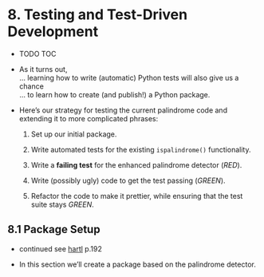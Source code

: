# 8. Testing and Test-Driven Development

- TODO TOC

- As it turns out,  
  … learning how to write (automatic) Python tests will also give us a chance  
  … to learn how to create (and publish!) a Python package.

- Here’s our strategy for testing the current palindrome code and extending it to more complicated phrases:

  1. Set up our initial package.

  2. Write automated tests for the existing `ispalindrome()` functionality.

  3. Write a **failing test** for the enhanced palindrome detector (*RED*).

  4. Write (possibly ugly) code to get the test passing (*GREEN*).

  5. Refactor the code to make it prettier, while ensuring that the test suite stays *GREEN*.

## 8.1 Package Setup

- continued see [hartl](../README.md#hartl) p.192

- In this section we’ll create a package based on the palindrome detector.
